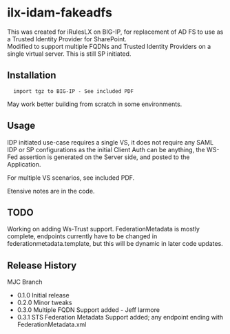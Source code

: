 # ilx-idam-fakeadfs

This was created for iRulesLX on BIG-IP, for replacement of AD FS to use as a Trusted Identity Provider for SharePoint.  
Modified to support multiple FQDNs and Trusted Identity Providers on a single virtual server.  This is still SP initiated.

## Installation
```
  import tgz to BIG-IP - See included PDF
```

May work better building from scratch in some environments.  

## Usage
IDP initiated use-case requires a single VS, it does not require any SAML IDP or SP configurations as the initial Client Auth can be anything, the WS-Fed assertion is generated on the Server side, and posted to the Application.

For multiple VS scenarios, see included PDF.

Etensive notes are in the code.  

## TODO
Working on adding Ws-Trust support.  FederationMetadata is mostly complete, endpoints currently have to be changed in federationmetadata.template, but this will be dynamic in later code updates.

## Release History

MJC Branch
* 0.1.0 Initial release
* 0.2.0 Minor tweaks
* 0.3.0 Multiple FQDN Support added - Jeff larmore
* 0.3.1 STS Federation Metadata Support added; any endpoint ending with FederationMetadata.xml
